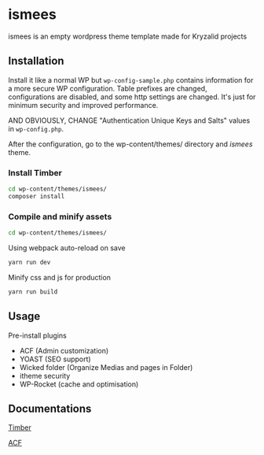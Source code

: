 # ismees

ismees is an empty wordpress theme template made for Kryzalid projects

## Installation

Install it like a normal WP but `wp-config-sample.php` contains information for a more secure WP configuration.
Table prefixes are changed, configurations are disabled, and some http settings are changed.
It's just for minimum security and improved performance.

AND OBVIOUSLY, CHANGE "Authentication Unique Keys and Salts" values in `wp-config.php`.

After the configuration, go to the wp-content/themes/ directory and *ismees* theme.

### Install Timber

```bash
cd wp-content/themes/ismees/
composer install
```

### Compile and minify assets

```bash
cd wp-content/themes/ismees/
```

Using webpack auto-reload on save
```bash
yarn run dev
```

Minify css and js for production
```bash
yarn run build
```

## Usage

Pre-install plugins

* ACF (Admin customization)
* YOAST (SEO support)
* Wicked folder (Organize Medias and pages in Folder)
* itheme security
* WP-Rocket (cache and optimisation)

## Documentations
[Timber](https://timber.github.io/docs/)

[ACF](https://www.advancedcustomfields.com/resources/)
